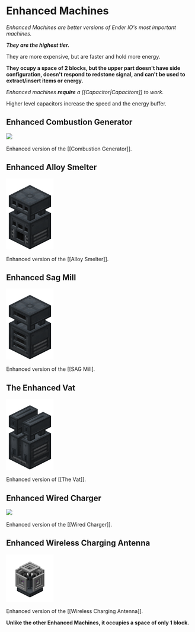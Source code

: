 # Enhanced Machines

*Enhanced Machines are better versions of Ender IO's most important machines.*

***They are the highest tier.***

They are more expensive, but are faster and hold more energy.

**They ocupy a space of 2 blocks, but the upper part doesn't have side configuration, doesn't respond to redstone signal, and can't be used to extract/insert items or energy.**

*Enhanced machines **require** a [[Capacitor|Capacitors]] to work.*

Higher level capacitors increase the speed and the energy buffer.

## Enhanced Combustion Generator
![](renders/enhanced_combustion_generator.png)

Enhanced version of the [[Combustion Generator]].

## Enhanced Alloy Smelter
![](renders/enhanced_alloy_smelter.png)

Enhanced version of the [[Alloy Smelter]].

## Enhanced Sag Mill
![](renders/enhanced_sag_mill.png)

Enhanced version of the [[SAG Mill].

## The Enhanced Vat
![](renders/enhanced_vat.png)

Enhanced version of [[The Vat]].

## Enhanced Wired Charger
![](renders/enhanced_wired_charger.png)

Enhanced version of the [[Wired Charger]].

## Enhanced Wireless Charging Antenna
![](renders/enhanced_wireless_charger.png)

Enhanced version of the [[Wireless Charging Antenna]].

**Unlike the other Enhanced Machines, it occupies a space of only 1 block.**